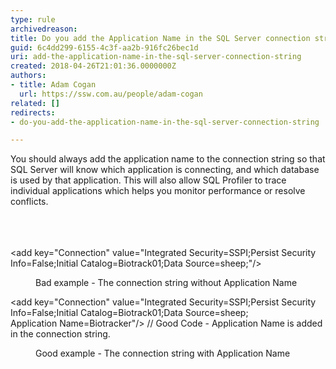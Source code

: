 ```yaml
---
type: rule
archivedreason: 
title: Do you add the Application Name in the SQL Server connection string?
guid: 6c4dd299-6155-4c3f-aa2b-916fc26bec1d
uri: add-the-application-name-in-the-sql-server-connection-string
created: 2018-04-26T21:01:36.0000000Z
authors:
- title: Adam Cogan
  url: https://ssw.com.au/people/adam-cogan
related: []
redirects:
- do-you-add-the-application-name-in-the-sql-server-connection-string

---
```



​You should always add the application name to the connection string so that SQL Server will know which application is connecting, and which database is used by that application. This will also allow SQL Profiler to trace individual applications which helps you monitor performance or resolve conflicts.<br><br>
<br><excerpt class='endintro'></excerpt><br>
<p class="ssw15-rteElement-CodeArea">​&lt;add key=&quot;Connection&quot; value=&quot;Integrated Security=SSPI;Persist Security Info=False;Initial Catalog=Biotrack01;Data Source=sheep;&quot;/&gt;</p><dd class="ssw15-rteElement-FigureBad">Bad example - The connection string without Application Name<br></dd><p class="ssw15-rteElement-CodeArea">&lt;add key=&quot;Connection&quot; value=&quot;Integrated Security=SSPI;Persist Security <br> Info=False;Initial Catalog=Biotrack01;Data Source=sheep; <br> Application Name=Biotracker&quot;/&gt; // Good Code - Application Name is added in the connection string.​<br></p><dd class="ssw15-rteElement-FigureGood">​​Good example - The connection string with Application Name​<br></dd>



